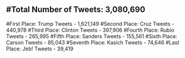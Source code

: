 #Total Number of Tweets: 3,080,690 
---
#First Place: Trump Tweets - 1,621,149
#Second Place: Cruz Tweets - 440,978
#Third Place: Clinton Tweets - 397,906
#Fourth Place: Rubio Tweets - 265,995
#Fifth Place: Sanders Tweets - 155,561
#Sixth Place: Carson Tweets - 85,043
#Seventh Place: Kasich Tweets - 74,646
#Last Place: Jeb! Tweets - 39,419
